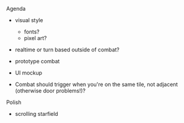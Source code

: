 Agenda
* visual style
  * fonts?
  * pixel art?
* realtime or turn based outside of combat?

* prototype combat
* UI mockup
* Combat should trigger when you're on the same tile, not adjacent (otherwise door problems!)?

Polish
* scrolling starfield

